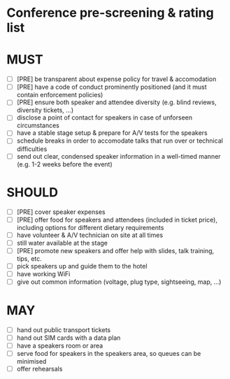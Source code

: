 # Conference pre-screening &amp; rating list

# MUST

- [ ] [PRE] be transparent about expense policy for travel &amp; accomodation
- [ ] [PRE] have a code of conduct prominently positioned (and it must contain enforcement policies)
- [ ] [PRE] ensure both speaker and attendee diversity (e.g. blind reviews, diversity tickets, ...)
- [ ] disclose a point of contact for speakers in case of unforseen circumstances
- [ ] have a stable stage setup &amp; prepare for A/V tests for the speakers
- [ ] schedule breaks in order to accomodate talks that run over or technical difficulties
- [ ] send out clear, condensed speaker information in a well-timed manner (e.g. 1-2 weeks before the event)

# SHOULD

- [ ] [PRE] cover speaker expenses
- [ ] [PRE] offer food for speakers and attendees (included in ticket price), including options for different dietary requirements
- [ ] have volunteer &amp; A/V technician on site at all times
- [ ] still water available at the stage
- [ ] [PRE] promote new speakers and offer help with slides, talk training, tips, etc.
- [ ] pick speakers up and guide them to the hotel
- [ ] have working WiFi
- [ ] give out common information (voltage, plug type, sightseeing, map, ...)

# MAY

- [ ] hand out public transport tickets
- [ ] hand out SIM cards with a data plan
- [ ] have a speakers room or area
- [ ] serve food for speakers in the speakers area, so queues can be minimised
- [ ] offer rehearsals